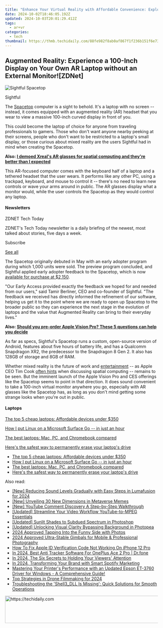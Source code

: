 ```yaml
---
title: "Enhance Your Virtual Reality with Affordable Convenience: Explore the Game-Changing $50 Accessory for Glasses and Meta Quest Natives, as Featured on ZDNet"
date: 2024-10-02T18:46:05.192Z
updated: 2024-10-03T20:01:29.412Z
tags:
  - ar+vr
categories:
  - tech
thumbnail: https://thmb.techidaily.com/88fe982f8ab0af867f1f236b151f6e7396d26757691ab451f3dce8ae4b3a818b.jpg
---
```


## Augmented Reality: Experience a 100-Inch Display on Your Own AR Laptop without an External Monitor![ZDNet]

![Sightful Spacetop](https://www.zdnet.com/a/img/resize/7ff64b211bccdae9e023f61cf988dce7f8e58804/2024/01/18/92490641-9e15-4cbc-b3d4-66c68141e43c/spacetop.jpg?auto=webp&width=1280)

Sightful

The [Spacetop](https://sightful.com/) computer is a sight to behold. It's a laptop with no screen -- instead, it comes equipped with an augmented reality (AR) headset that you wear to view a massive 100-inch curved display in front of you. 

This could become the laptop of choice for anyone from traveling professionals to gamers. Those who don't want anyone nearby peeking at their screens, people who don't want to be restricted to a laptop's small display, or those curious about mixed reality are the users Sightful had in mind when creating the Spacetop. 

**Also: [I demoed Xreal's AR glasses for spatial computing and they're better than I expected](https://www.zdnet.com/article/i-demoed-xreals-ar-glasses-for-spatial-computing-and-theyre-better-than-i-expected/)**

This AR-focused computer comes with the keyboard half of a laptop and a tethered headset that the user wears. It performs like any other PC, using a trackpad, keyboard, and mouse to control it -- there's no need to learn new controls or wave your arms around in public. The AR glasses display what a monitor would, while the user controls the Spacetop as they would control any laptop.

#### Newsletters

ZDNET Tech Today

ZDNET's Tech Today newsletter is a daily briefing of the newest, most talked about stories, five days a week.

 Subscribe

[See all](https://www.zdnet.com/newsletters/)

The Spacetop originally debuted in May with an early adopter program during which 1,000 units were sold. The preview program concluded, and Sightful applied early adopter feedback to the Spacetop, which is now [available for purchase at $2,150](https://sightful.com/).

"Our Early Access provided exactly the feedback we hoped for and needed from our users," said Tamir Berliner, CEO and co-founder of Sightful. "The feedback we received has directly informed the refinement of our software, helping us get it to the point where we are ready to open up Spacetop to the broader public so they can experience the next stage in the evolution of laptops and the value that Augmented Reality can bring to their everyday lives."

**Also: [Should you pre-order Apple Vision Pro? These 5 questions can help you decide](https://www.zdnet.com/article/apple-vision-pro-should-you-pre-order/)**

As far as specs, Sightful's Spacetop runs a custom, open-source version of Android, features about five hours of battery life, and has a Qualcomm Snapdragon XR2, the predecessor to the Snapdragon 8 Gen 2\. It also has 128GB of storage and 8GB of RAM. 

Whether mixed reality is the future of work and [entertainment](https://www.zdnet.com/article/apple-is-now-marketing-vision-pro-as-the-ultimate-entertainment-device/) \-- as Apple CEO Tim Cook [often hints](https://www.zdnet.com/article/apple-vision-pro-in-stores-february-2-pre-orders-start-january-19/) when discussing spatial computing -- remains to be seen. But the imminent launch of the Apple Vision Pro and CES offerings like the Spacetop seems to point in that direction. It does sound convenient to take a 100-inch virtual monitor anywhere you go, especially with AR glasses like the Spacetop has, as long as you don't mind getting some strange looks when you're out in public. 

#### Laptops

[The top 5 cheap laptops: Affordable devices under $350](https://www.zdnet.com/article/best-cheap-laptop/ "The top 5 cheap laptops: Affordable devices under $350")

[How I put Linux on a Microsoft Surface Go -- in just an hour](https://www.zdnet.com/article/how-i-put-linux-on-a-microsoft-surface-go-in-just-an-hour/ "How I put Linux on a Microsoft Surface Go -- in just an hour")

[The best laptops: Mac, PC, and Chromebook compared](https://www.zdnet.com/article/best-laptop/ "The best laptops: Mac, PC, and Chromebook compared")

[Here's the safest way to permanently erase your laptop's drive](https://www.zdnet.com/article/wiping-a-windows-laptop-heres-the-safest-free-way-to-erase-your-personal-data/ "Here's the safest way to permanently erase your laptop's drive")

* [The top 5 cheap laptops: Affordable devices under $350](https://www.zdnet.com/article/best-cheap-laptop/ "The top 5 cheap laptops: Affordable devices under $350")
* [How I put Linux on a Microsoft Surface Go -- in just an hour](https://www.zdnet.com/article/how-i-put-linux-on-a-microsoft-surface-go-in-just-an-hour/ "How I put Linux on a Microsoft Surface Go -- in just an hour")
* [The best laptops: Mac, PC, and Chromebook compared](https://www.zdnet.com/article/best-laptop/ "The best laptops: Mac, PC, and Chromebook compared")
* [Here's the safest way to permanently erase your laptop's drive](https://www.zdnet.com/article/wiping-a-windows-laptop-heres-the-safest-free-way-to-erase-your-personal-data/ "Here's the safest way to permanently erase your laptop's drive")

<ins class="adsbygoogle"
     style="display:block"
     data-ad-format="autorelaxed"
     data-ad-client="ca-pub-7571918770474297"
     data-ad-slot="1223367746"></ins>

<ins class="adsbygoogle"
     style="display:block"
     data-ad-client="ca-pub-7571918770474297"
     data-ad-slot="8358498916"
     data-ad-format="auto"
     data-full-width-responsive="true"></ins>

<span class="atpl-alsoreadstyle">Also read:</span>
<div><ul>
<li><a href="https://fox-blue.techidaily.com/new-reducing-sound-levels-gradually-with-easy-steps-in-lumafusion-for-2024/"><u>[New] Reducing Sound Levels Gradually with Easy Steps in Lumafusion for 2024</u></a></li>
<li><a href="https://fox-links.techidaily.com/new-unveiling-30-new-dimensions-in-metaverse-memes/"><u>[New] Unveiling 30 New Dimensions in Metaverse Memes</u></a></li>
<li><a href="https://fox-info.techidaily.com/new-youtube-comment-discovery-a-step-by-step-walkthrough/"><u>[New] YouTube Comment Discovery A Step-by-Step Walkthrough</u></a></li>
<li><a href="https://some-approaches.techidaily.com/updated-streamline-your-video-workflow-youtube-to-mpeg-essentials/"><u>[Updated] Streamline Your Video Workflow YouTube-to-MPEG Essentials</u></a></li>
<li><a href="https://some-tips.techidaily.com/updated-sunlit-shades-to-subdued-spectrum-in-photoshop/"><u>[Updated] Sunlit Shades to Subdued Spectrum in Photoshop</u></a></li>
<li><a href="https://some-tips.techidaily.com/updated-unlocking-visual-clarity-bypassing-background-in-photopea/"><u>[Updated] Unlocking Visual Clarity Bypassing Background in Photopea</u></a></li>
<li><a href="https://some-tips.techidaily.com/2024-approved-tapping-into-the-funny-side-with-photos/"><u>2024 Approved Tapping Into the Funny Side with Photos</u></a></li>
<li><a href="https://some-tips.techidaily.com/2024-approved-ultra-stable-gimbals-for-mobile-and-professional-photography/"><u>2024 Approved Ultra-Stable Gimbals for Mobile & Professional Photography</u></a></li>
<li><a href="https://apple-account.techidaily.com/how-to-fix-apple-id-verification-code-not-working-on-iphone-12-pro-by-drfone-ios/"><u>How To Fix Apple ID Verification Code Not Working On iPhone 12 Pro</u></a></li>
<li><a href="https://android-location-track.techidaily.com/in-2024-best-anti-tracker-software-for-oneplus-ace-2-pro-drfone-by-drfone-virtual-android/"><u>In 2024, Best Anti Tracker Software For OnePlus Ace 2 Pro | Dr.fone</u></a></li>
<li><a href="https://some-tips.techidaily.com/in-2024-the-six-secrets-to-holding-your-viewers-attention/"><u>In 2024, The Six Secrets to Holding Your Viewers' Attention</u></a></li>
<li><a href="https://some-tips.techidaily.com/in-2024-transforming-your-brand-with-smart-spotify-marketing/"><u>In 2024, Transforming Your Brand with Smart Spotify Marketing</u></a></li>
<li><a href="https://win-dash.techidaily.com/1722972412651-mastering-your-printers-performance-with-an-updated-epson-et-3760-driver-for-windows-a-comprehensive-guide/"><u>Mastering Your Printer's Performance with an Updated Epson ET-3760 Driver for Windows - A Comprehensive Guide!</u></a></li>
<li><a href="https://some-tips.techidaily.com/top-strategies-in-drone-filmmaking-for-2024/"><u>Top Strategies in Drone Filmmaking for 2024</u></a></li>
<li><a href="https://techno-recovery.techidaily.com/troubleshooting-the-shell3dll-is-missing-quick-solutions-for-smooth-operations/"><u>Troubleshooting the 'Shell3_DLL Is Missing': Quick Solutions for Smooth Operations</u></a></li>
</ul></div>

<!-- affiliate ads begin -->
<a href="https://aligracehair.sjv.io/c/5597632/2115921/19272" target="_top" id="2115921">
  <img src="//a.impactradius-go.com/display-ad/19272-2115921" border="0" alt="https://techidaily.com" width="728" height="90"/>
</a>
<img height="0" width="0" src="https://aligracehair.sjv.io/i/5597632/2115921/19272" style="position:absolute;visibility:hidden;" border="0" />
<!-- affiliate ads end -->

